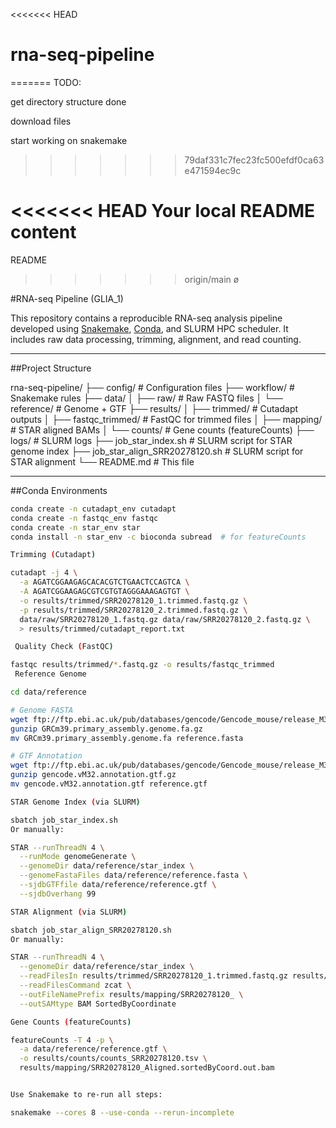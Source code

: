 <<<<<<< HEAD
# rna-seq-pipeline
=======
TODO:

get directory structure done

download files

start working on snakemake
>>>>>>> 79daf331c7fec23fc500efdf0ca63e471594ec9c

<<<<<<< HEAD
Your local README content
=======
README 
>>>>>>> origin/main
ø

#RNA-seq Pipeline (GLIA_1)

This repository contains a reproducible RNA-seq analysis pipeline developed using [Snakemake](https://snakemake.readthedocs.io), [Conda](https://docs.conda.io), and SLURM HPC scheduler. It includes raw data processing, trimming, alignment, and read counting.

---

##Project Structure

rna-seq-pipeline/ ├── config/ # Configuration files ├── workflow/ # Snakemake rules ├── data/ │ ├── raw/ # Raw FASTQ files │ └── reference/ # Genome + GTF ├── results/ │ ├── trimmed/ # Cutadapt outputs │ ├── fastqc_trimmed/ # FastQC for trimmed files │ ├── mapping/ # STAR aligned BAMs │ └── counts/ # Gene counts (featureCounts) ├── logs/ # SLURM logs ├── job_star_index.sh # SLURM script for STAR genome index ├── job_star_align_SRR20278120.sh # SLURM script for STAR alignment └── README.md # This file


---

##Conda Environments

```bash
conda create -n cutadapt_env cutadapt
conda create -n fastqc_env fastqc
conda create -n star_env star
conda install -n star_env -c bioconda subread  # for featureCounts

Trimming (Cutadapt)

cutadapt -j 4 \
  -a AGATCGGAAGAGCACACGTCTGAACTCCAGTCA \
  -A AGATCGGAAGAGCGTCGTGTAGGGAAAGAGTGT \
  -o results/trimmed/SRR20278120_1.trimmed.fastq.gz \
  -p results/trimmed/SRR20278120_2.trimmed.fastq.gz \
  data/raw/SRR20278120_1.fastq.gz data/raw/SRR20278120_2.fastq.gz \
  > results/trimmed/cutadapt_report.txt

 Quality Check (FastQC)

fastqc results/trimmed/*.fastq.gz -o results/fastqc_trimmed
 Reference Genome

cd data/reference

# Genome FASTA
wget ftp://ftp.ebi.ac.uk/pub/databases/gencode/Gencode_mouse/release_M32/GRCm39.primary_assembly.genome.fa.gz
gunzip GRCm39.primary_assembly.genome.fa.gz
mv GRCm39.primary_assembly.genome.fa reference.fasta

# GTF Annotation
wget ftp://ftp.ebi.ac.uk/pub/databases/gencode/Gencode_mouse/release_M32/gencode.vM32.annotation.gtf.gz
gunzip gencode.vM32.annotation.gtf.gz
mv gencode.vM32.annotation.gtf reference.gtf

STAR Genome Index (via SLURM)

sbatch job_star_index.sh
Or manually:

STAR --runThreadN 4 \
  --runMode genomeGenerate \
  --genomeDir data/reference/star_index \
  --genomeFastaFiles data/reference/reference.fasta \
  --sjdbGTFfile data/reference/reference.gtf \
  --sjdbOverhang 99

STAR Alignment (via SLURM)

sbatch job_star_align_SRR20278120.sh
Or manually:

STAR --runThreadN 4 \
  --genomeDir data/reference/star_index \
  --readFilesIn results/trimmed/SRR20278120_1.trimmed.fastq.gz results/trimmed/SRR20278120_2.trimmed.fastq.gz \
  --readFilesCommand zcat \
  --outFileNamePrefix results/mapping/SRR20278120_ \
  --outSAMtype BAM SortedByCoordinate

Gene Counts (featureCounts)

featureCounts -T 4 -p \
  -a data/reference/reference.gtf \
  -o results/counts/counts_SRR20278120.tsv \
  results/mapping/SRR20278120_Aligned.sortedByCoord.out.bam


Use Snakemake to re-run all steps:

snakemake --cores 8 --use-conda --rerun-incomplete

